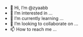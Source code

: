 - 👋 Hi, I’m @zyaabb
- 👀 I’m interested in ...
- 🌱 I’m currently learning ...
- 💞️ I’m looking to collaborate on ...
- 📫 How to reach me ...

<!---
zyaabb/zyaabb is a ✨ special ✨ repository because its `README.md` (this file) appears on your GitHub profile.
You can click the Preview link to take a look at your changes.
--->
